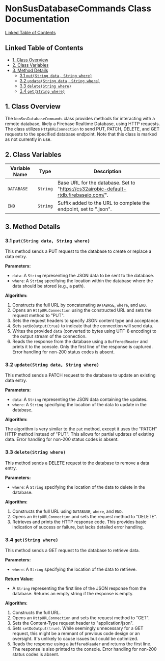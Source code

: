 # NonSusDatabaseCommands Class Documentation

[Linked Table of Contents](#linked-table-of-contents)

## Linked Table of Contents

* [1. Class Overview](#1-class-overview)
* [2. Class Variables](#2-class-variables)
* [3. Method Details](#3-method-details)
    * [3.1 `put(String data, String where)`](#31-putstring-data-string-where)
    * [3.2 `update(String data, String where)`](#32-updatestring-data-string-where)
    * [3.3 `delete(String where)`](#33-deletestring-where)
    * [3.4 `get(String where)`](#34-getstring-where)


## 1. Class Overview

The `NonSusDatabaseCommands` class provides methods for interacting with a remote database, likely a Firebase Realtime Database, using HTTP requests.  The class utilizes `HttpURLConnection` to send PUT, PATCH, DELETE, and GET requests to the specified database endpoint. Note that this class is marked as not currently in use.


## 2. Class Variables

| Variable Name | Type          | Description                                                                 |
|---------------|-----------------|-----------------------------------------------------------------------------|
| `DATABASE`    | `String`       | Base URL for the database.  Set to "https://cs32airobic-default-rtdb.firebaseio.com/". |
| `END`         | `String`       | Suffix added to the URL to complete the endpoint, set to ".json".          |


## 3. Method Details

### 3.1 `put(String data, String where)`

This method sends a PUT request to the database to create or replace a data entry.

**Parameters:**

* `data`:  A `String` representing the JSON data to be sent to the database.
* `where`: A `String` specifying the location within the database where the data should be stored (e.g., a path).

**Algorithm:**

1. Constructs the full URL by concatenating `DATABASE`, `where`, and `END`.
2. Opens an `HttpURLConnection` using the constructed URL and sets the request method to "PUT".
3. Sets the request headers to specify JSON content type and acceptance.
4. Sets `setDoOutput(true)` to indicate that the connection will send data.
5. Writes the provided `data` (converted to bytes using UTF-8 encoding) to the output stream of the connection.
6. Reads the response from the database using a `BufferedReader` and prints it to the console.  Only the first line of the response is captured.  Error handling for non-200 status codes is absent.


### 3.2 `update(String data, String where)`

This method sends a PATCH request to the database to update an existing data entry.

**Parameters:**

* `data`: A `String` representing the JSON data containing the updates.
* `where`: A `String` specifying the location of the data to update in the database.

**Algorithm:**

The algorithm is very similar to the `put` method, except it uses the "PATCH" HTTP method instead of "PUT".  This allows for partial updates of existing data. Error handling for non-200 status codes is absent.


### 3.3 `delete(String where)`

This method sends a DELETE request to the database to remove a data entry.

**Parameters:**

* `where`: A `String` specifying the location of the data to delete in the database.

**Algorithm:**

1. Constructs the full URL using `DATABASE`, `where`, and `END`.
2. Opens an `HttpURLConnection` and sets the request method to "DELETE".
3. Retrieves and prints the HTTP response code. This provides basic indication of success or failure, but lacks detailed error handling.


### 3.4 `get(String where)`

This method sends a GET request to the database to retrieve data.

**Parameters:**

* `where`: A `String` specifying the location of the data to retrieve.

**Return Value:**

* A `String` representing the first line of the JSON response from the database. Returns an empty string if the response is empty.

**Algorithm:**

1. Constructs the full URL.
2. Opens an `HttpURLConnection` and sets the request method to "GET".
3. Sets the Content-Type request header to "application/json".
4. Sets `setDoOutput(true)`.  While seemingly unnecessary for a GET request, this might be a remnant of previous code design or an oversight.  It's unlikely to cause issues but could be optimized.
5. Reads the response using a `BufferedReader` and returns the first line.  The response is also printed to the console.  Error handling for non-200 status codes is absent.
